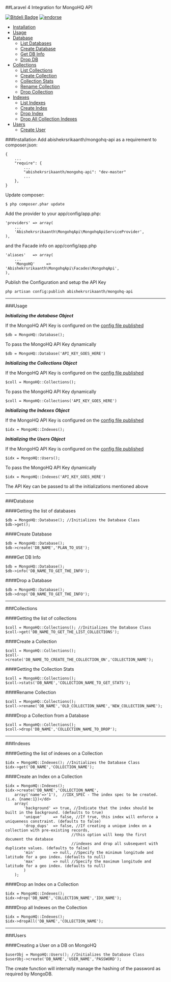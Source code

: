 ##Laravel 4 Integration for MongoHQ API

[![Bitdeli Badge](https://d2weczhvl823v0.cloudfront.net/abishekrsrikaanth/mongohq-api-laravel4/trend.png)](https://bitdeli.com/free "Bitdeli Badge")
[![endorse](https://api.coderwall.com/abishekrsrikaanth/endorsecount.png)](https://coderwall.com/abishekrsrikaanth)

- [Installation](#install)
- [Usage](#usage)
- [Database](#database)
  - [List Databases](#list-db)
  - [Create Database](#create-db)
  - [Get DB Info](#info-db)
  - [Drop DB](#drop-db)
- [Collections](#collections)
  - [List Collections](#list-coll)
  - [Create Collection](#create-coll)
  - [Collection Stats](#stats-coll)
  - [Rename Collection](#rename-coll)
  - [Drop Collection](#drop-coll)
- [Indexes](#indexes)
  - [List Indexes](#list-idx)
  - [Create Index](#create-idx)
  - [Drop Index](#drop-idx)
  - [Drop All Collection Indexes](#drop-idx-all)
- [Users](#users)
  - [Create User](#create-user)


<a name="install"></a>
###Installation
Add abishekrsrikaanth/mongohq-api as a requirement to composer.json:
```
{
    ...
    "require": {
        ...
        "abishekrsrikaanth/mongohq-api": "dev-master"
        ...
    },
}
```
Update composer:
```
$ php composer.phar update
```
Add the provider to your app/config/app.php:
```
'providers' => array(
    ...
    'Abishekrsrikaanth\MongohqApi\MongohqApiServiceProvider',
),
```
and the Facade info on app/config/app.php
```
'aliases'   => array(
    ...
    'MongoHQ'     => 'Abishekrsrikaanth\MongohqApi\Facades\MongohqApi',
),
```
Publish the Configuration and setup the API Key<a name="config-publish"></a>
```
php artisan config:publish abishekrsrikaanth/mongohq-api
```
---------------------
<a name="usage"></a>
###Usage

***Initializing the database Object***

If the MongoHQ API Key is configured on the [config file published](#config-publish)
```
$db = MongoHQ::Database(); 
```

To pass the MongoHQ API Key dynamically

```
$db = MongoHQ::Database('API_KEY_GOES_HERE')
```

***Initializing the Collections Object***

If the MongoHQ API Key is configured on the [config file published](#config-publish)
```
$coll = MongoHQ::Collections(); 
```

To pass the MongoHQ API Key dynamically

```
$coll = MongoHQ::Collections('API_KEY_GOES_HERE')
```

***Initializing the Indexes Object***

If the MongoHQ API Key is configured on the [config file published](#config-publish)
```
$idx = MongoHQ::Indexes(); 
```

***Initializing the Users Object***

If the MongoHQ API Key is configured on the [config file published](#config-publish)
```
$idx = MongoHQ::Users(); 
```

To pass the MongoHQ API Key dynamically

```
$idx = MongoHQ::Indexes('API_KEY_GOES_HERE')
```

The API Key can be passed to all the initializations mentioned above

-------------------
<a name="database"></a>
###Database

<a name="list-db"></a>
####Getting the list of databases
```
$db = MongoHQ::Database(); //Initializes the Database Class
$db->get();
```

<a name="create-db"></a>
####Create Database
```
$db = MongoHQ::Database();
$db->create('DB_NAME','PLAN_TO_USE');
```

<a name="info-db"></a>
####Get DB Info
```
$db = MongoHQ::Database();
$db->info('DB_NAME_TO_GET_THE_INFO');
```

<a name="drop-db"></a>
####Drop a Database
```
$db = MongoHQ::Database();
$db->drop('DB_NAME_TO_GET_THE_INFO');
```
-------------------
<a name="collections"></a>
###Collections

<a name="list-coll"></a>
####Getting the list of collections
```
$coll = MongoHQ::Collections(); //Initializes the Database Class
$coll->get('DB_NAME_TO_GET_THE_LIST_COLLECTIONS');
```

<a name="create-coll"></a>
####Create a Collection
```
$coll = MongoHQ::Collections();
$coll->create('DB_NAME_TO_CREATE_THE_COLLECTION_ON','COLLECTION_NAME');
```

<a name="stats-coll"></a>
####Getting the Collection Stats
```
$coll = MongoHQ::Collections();
$coll->stats('DB_NAME','COLLECTION_NAME_TO_GET_STATS');
```

<a name="rename-coll"></a>
####Rename Collection
```
$coll = MongoHQ::Collections();
$coll->rename('DB_NAME','OLD_COLLECTION_NAME','NEW_COLLECTION_NAME');
```

<a name="drop-coll"></a>
####Drop a Collection from a Database
```
$coll = MongoHQ::Collections();
$coll->drop('DB_NAME','COLLECTION_NAME_TO_DROP');
```
-----------------
<a name="indexes"></a>
###Indexes

<a name="list-idx"></a>
####Getting the list of indexes on a Collection
```
$idx = MongoHQ::Indexes(); //Initializes the Database Class
$idx->get('DB_NAME','COLLECTION_NAME');
```

<a name="create-idx"></a>
####Create an Index on a Collection
```
$idx = MongoHQ::Indexes();
$idx->create('DB_NAME','COLLECTION_NAME',
    array('name'=>'1'),  //IDX_SPEC - The index spec to be created. (i.e. {name:1})</dd>
    array(
        'background' => true, //Indicate that the index should be built in the background. (defaults to true)
        'unique'     => false, //If true, this index will enforce a uniqueness constraint. (defaults to false)
        'drop_dups'  => false, //If creating a unique index on a collection with pre-existing records, 
                             //this option will keep the first document the database 
                             //indexes and drop all subsequent with duplicate values. (defaults to false)
        'min'        => null, //Specify the minimum longitude and latitude for a geo index. (defaults to null)
        'max'        => null //Specify the maximum longitude and latitude for a geo index. (defaults to null)
        )
    );

```
<a name="drop-idx"></a>
####Drop an Index on a Collection
```
$idx = MongoHQ::Indexes();
$idx->drop('DB_NAME','COLLECTION_NAME','IDX_NAME');
```
<a name="drop-idx-all"></a>
####Drop all Indexes on the Collection
```
$idx = MongoHQ::Indexes();
$idx->dropAll('DB_NAME','COLLECTION_NAME');
```

---------------------------
<a name="users"></a>
###Users

<a name="create-user"></a>
####Creating a User on a DB on MongoHQ
```
$userObj = MongoHQ::Users(); //Initializes the Database Class
$userObj->create('DB_NAME','USER_NAME','PASSWORD');
```

The create function will internally manage the hashing of the password as required by MongoDB.
